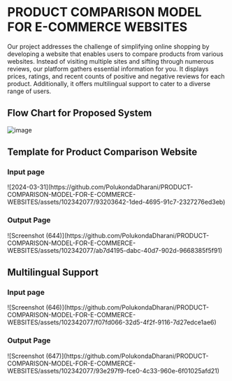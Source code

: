 <h1>PRODUCT COMPARISON MODEL FOR E-COMMERCE WEBSITES</h1>

Our project addresses the challenge of simplifying online shopping by developing a website that enables users to compare products from various websites. Instead of visiting multiple sites and sifting through numerous reviews, our platform gathers essential information for you. It displays prices, ratings, and recent counts of positive and negative reviews for each product. Additionally, it offers multilingual support to cater to a diverse range of users.


<h2>Flow Chart for Proposed System</h2>

![image](https://github.com/PolukondaDharani/PRODUCT-COMPARISON-MODEL-FOR-E-COMMERCE-WEBSITES/assets/102342077/699985e4-0ff3-48df-88e6-f5f64c36100f)

<h2>Template for Product Comparison Website</h2>
<h3>Input page</h3>
![2024-03-31](https://github.com/PolukondaDharani/PRODUCT-COMPARISON-MODEL-FOR-E-COMMERCE-WEBSITES/assets/102342077/93203642-1ded-4695-91c7-2327276ed3eb)
<h3> Output Page</h3>
![Screenshot (644)](https://github.com/PolukondaDharani/PRODUCT-COMPARISON-MODEL-FOR-E-COMMERCE-WEBSITES/assets/102342077/ab7d4195-dabc-40d7-902d-9668385f5f91)
<h2>Multilingual Support</h2>
<h3>Input page</h3>
![Screenshot (646)](https://github.com/PolukondaDharani/PRODUCT-COMPARISON-MODEL-FOR-E-COMMERCE-WEBSITES/assets/102342077/f07fd066-32d5-4f2f-9116-7d27edce1ae6)
<h3> Output Page</h3>
![Screenshot (647)](https://github.com/PolukondaDharani/PRODUCT-COMPARISON-MODEL-FOR-E-COMMERCE-WEBSITES/assets/102342077/93e297f9-fce0-4c33-960e-6f01025afd21)






